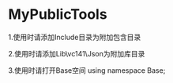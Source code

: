 # MyPublicTools
1.使用时请添加Include目录为附加包含目录

2.使用时请添加Lib\vc141\Json为附加库目录

3.使用时请打开Base空间 using namespace Base;
